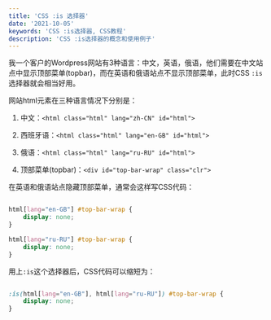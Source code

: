 ```yaml
---
title: 'CSS :is 选择器'
date: '2021-10-05'
keywords: 'CSS :is选择器, CSS教程'
description: 'CSS :is选择器的概念和使用例子'
---
```


我一个客户的Wordpress网站有3种语言：中文，英语，俄语，他们需要在中文站点中显示顶部菜单(topbar)，而在英语和俄语站点不显示顶部菜单，此时CSS `:is`选择器就会相当好用。

网站html元素在三种语言情况下分别是：

1. 中文：`<html class="html" lang="zh-CN" id="html">`

2. 西班牙语：`<html class="html" lang="en-GB" id="html">`

3. 俄语：`<html class="html" lang="ru-RU" id="html">`

4. 顶部菜单(topbar)：`<div id="top-bar-wrap" class="clr">`

在英语和俄语站点隐藏顶部菜单，通常会这样写CSS代码：
```CSS

html[lang="en-GB"] #top-bar-wrap {
    display: none;
}

html[lang="ru-RU"] #top-bar-wrap {
    display: none;
}

```

用上`:is`这个选择器后，CSS代码可以缩短为：
```CSS

:is(html[lang="en-GB"], html[lang="ru-RU"]) #top-bar-wrap {
    display: none;
}

```


